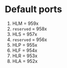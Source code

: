 # Default ports

1. HLM = 959x
2. `reserved` = 958x
3. HLS = 957x
4. `reserved` = 956x
5. HLP = 955x
6. HLF = 954x
7. HLR = 953x
8. HLA = 952x

